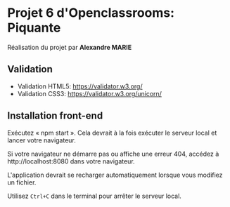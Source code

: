 # Projet 6 d'Openclassrooms: Piquante #

Réalisation du projet par **Alexandre MARIE**

## Validation

- Validation HTML5: https://validator.w3.org/
- Validation CSS3: https://validator.w3.org/unicorn/


## Installation front-end ##

Exécutez « npm start ». Cela devrait à la fois exécuter le serveur local et lancer votre navigateur.

Si votre navigateur ne démarre pas ou affiche une erreur 404, accédez à http://localhost:8080 dans votre navigateur.

L'application devrait se recharger automatiquement lorsque vous modifiez un fichier.

Utilisez `Ctrl+C` dans le terminal pour arrêter le serveur local.
